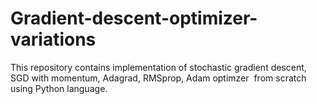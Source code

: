 # Gradient-descent-optimizer-variations
This repository contains implementation of stochastic gradient descent, SGD with momentum, Adagrad, RMSprop, Adam optimzer  from scratch using Python language.
